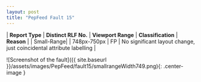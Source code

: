 ```yaml
---
layout: post
title: "PepFeed Fault 15"
---
```

| **Report Type** | **Distinct RLF No.** | **Viewport Range** | **Classification** | **Reason** |
| Small-Range|  | 748px-750px | FP | No significant layout change, just coincidental attribute labelling | 

![Screenshot of the fault]({{ site.baseurl }}/assets/images/PepFeed/fault15/smallrangeWidth749.png){: .center-image }